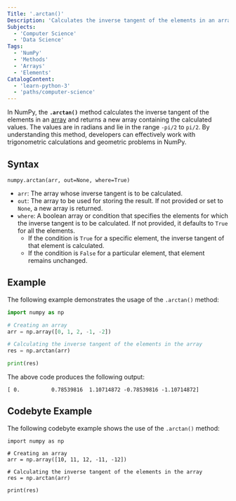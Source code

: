 ```yaml
---
Title: '.arctan()'
Description: 'Calculates the inverse tangent of the elements in an array.'
Subjects:
  - 'Computer Science'
  - 'Data Science'
Tags:
  - 'NumPy'
  - 'Methods'
  - 'Arrays'
  - 'Elements'
CatalogContent:
  - 'learn-python-3'
  - 'paths/computer-science'
---
```


In NumPy, the **`.arctan()`** method calculates the inverse tangent of the elements in an [array](https://www.codecademy.com/resources/docs/numpy/ndarray) and returns a new array containing the calculated values. The values are in radians and lie in the range `-pi/2` to `pi/2`. By understanding this method, developers can effectively work with trigonometric calculations and geometric problems in NumPy.

## Syntax

```pseudo
numpy.arctan(arr, out=None, where=True)
```

- `arr`: The array whose inverse tangent is to be calculated.
- `out`: The array to be used for storing the result. If not provided or set to `None`, a new array is returned.
- `where`: A boolean array or condition that specifies the elements for which the inverse tangent is to be calculated. If not provided, it defaults to `True` for all the elements.
  - If the condition is `True` for a specific element, the inverse tangent of that element is calculated.
  - If the condition is `False` for a particular element, that element remains unchanged.

## Example

The following example demonstrates the usage of the `.arctan()` method:

```py
import numpy as np

# Creating an array
arr = np.array([0, 1, 2, -1, -2])

# Calculating the inverse tangent of the elements in the array
res = np.arctan(arr)

print(res)
```

The above code produces the following output:

```shell
[ 0.          0.78539816  1.10714872 -0.78539816 -1.10714872]
```

## Codebyte Example

The following codebyte example shows the use of the `.arctan()` method:

```codebyte/python
import numpy as np

# Creating an array
arr = np.array([10, 11, 12, -11, -12])

# Calculating the inverse tangent of the elements in the array
res = np.arctan(arr)

print(res)
```
